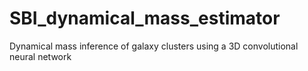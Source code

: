 # SBI_dynamical_mass_estimator
Dynamical mass inference of galaxy clusters using a 3D convolutional neural network
